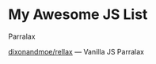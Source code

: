 # My Awesome JS List

Parralax

[dixonandmoe/rellax](https://github.com/dixonandmoe/rellax) — Vanilla JS Parralax
